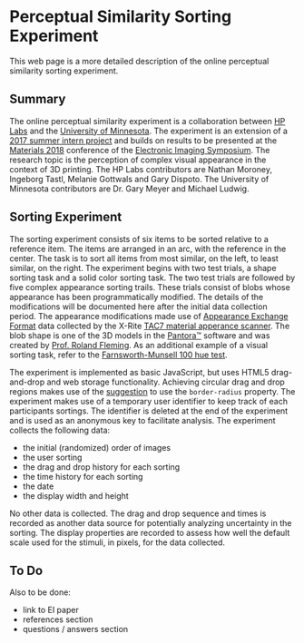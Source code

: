 # Perceptual Similarity Sorting Experiment

This web page is a more detailed description of the online perceptual similarity sorting experiment.

## Summary

The online perceptual similarity experiment is a collaboration between [HP Labs](http://www8.hp.com/us/en/hp-labs/research/overview.html) and the [University of Minnesota](https://www-users.cs.umn.edu/~gmeyer/). The experiment is an extension of a [2017 summer intern project](https://newsblog.ext.hp.com/t5/HP-newsroom-blog/Summer-2017-interns-at-HP-Labs-Michael-Ludwig/ba-p/995) and builds on results to be presented at the [Materials 2018](http://www.imaging.org/site/IST/IST/Conferences/EI/EI_2018/Conference/C_MAAP.aspx) conference of the [Electronic Imaging Symposium](http://www.imaging.org/site/IST/IST/Conferences/EI/Symposium_Overview.aspx). The research topic is the perception of complex visual appearance in the context of 3D printing. The HP Labs contributors are Nathan Moroney, Ingeborg Tastl, Melanie Gottwals and Gary Dispoto. The University of Minnesota contributors are Dr. Gary Meyer and Michael Ludwig. 

## Sorting Experiment

The sorting experiment consists of six items to be sorted relative to a reference item. The items are arranged in an arc, with the reference in the center. The task is to sort all items from most similar, on the left, to least similar, on the right. The experiment begins with two test trials, a shape sorting task and a solid color sorting task. The two test trials are followed by five complex appearance sorting trails. These trials consist of blobs whose appearance has been programmatically modified. The details of the modifications will be documented here after the initial data collection period. The appearance modifications made use of [Appearance Exchange Format](https://www.xrite.com/categories/formulation-and-quality-assurance-software/appearance-exchange-format-axf) data collected by the X-Rite [TAC7 material apperance scanner](https://www.xrite.com/categories/appearance/total-appearance-capture-ecosystem/tac7). The blob shape is one of the 3D models in the [Pantora™](https://www.xrite.com/categories/appearance/total-appearance-capture-ecosystem/pantora-software) software and was created by [Prof. Roland Fleming](http://www.allpsych.uni-giessen.de/roland/). As an additional example of a visual sorting task, refer to the [Farnsworth-Munsell 100 hue test](https://en.wikipedia.org/wiki/Farnsworth-Munsell_100_hue_test).

The experiment is implemented as basic JavaScript, but uses HTML5 drag-and-drop and web storage functionality. Achieving circular drag and drop regions makes use of the [suggestion](https://www.telerik.com/forums/drag-and-drop-in-circular-div-target-area) to use the `border-radius` property. The experiment makes use of a temporary user identifier to keep track of each participants sortings. The identifier is deleted at the end of the experiment and is used as an anonymous key to facilitate analysis. The experiment collects the following data:

* the initial (randomized) order of images
* the user sorting
* the drag and drop history for each sorting
* the time history for each sorting
* the date
* the display width and height

No other data is collected. The drag and drop sequence and times is recorded as another data source for potentially analyzing uncertainty in the sorting. The display properties are recorded to assess how well the default scale used for the stimuli, in pixels, for the data collected.

## To Do

Also to be done:

* link to EI paper
* references section
* questions / answers section



